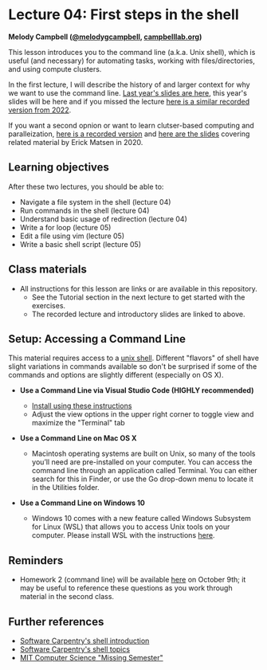 # Lecture 04: First steps in the shell

**Melody Campbell ([@melodygcampbell](https://twitter.com/melodygcampbell), [campbelllab.org](http://campbelllab.org))**

This lesson introduces you to the command line (a.k.a. Unix shell), which is useful (and necessary) for automating tasks, working with files/directories, and using compute clusters.

In the first lecture, I will describe the history of and larger context for why we want to use the command line.
[Last year's slides are here](https://github.com/FredHutch/tfcb_2024/blob/main/lectures/lecture04/slides/2024oct08_MCB536_Lecture04.pdf), this year's slides will be here and if you missed the lecture [here is a similar recorded version from 2022](https://youtu.be/vUzns3Wk-_U). 

If you want a second opnion or want to learn clutser-based computing and paralleization, [here is a recorded version](https://www.youtube.com/watch?v=dzkacZ2BTjw) and [here are the slides](https://fredhutch.github.io/tfcb_2021/lectures/lecture03/slides/slides.html) covering related material by Erick Matsen in 2020.


## Learning objectives

After these two lectures, you should be able to:

- Navigate a file system in the shell (lecture 04)
- Run commands in the shell (lecture 04)
- Understand basic usage of redirection (lecture 04)
- Write a for loop (lecture 05)
- Edit a file using vim (lecture 05)
- Write a basic shell script (lecture 05)

## Class materials

- All instructions for this lesson are links or are available in this repository.
  - See the Tutorial section in the next lecture to get started with the exercises.
  - The recorded lecture and introductory slides are linked to above.
  
## Setup: Accessing a Command Line

This material requires access to a [unix shell](https://fredhutch.github.io/tfcb_2021/software/#unix-command-line-shell). Different "flavors" of shell have slight variations in commands available so don't be surprised if some of the commands and options are slightly different (especially on OS X).
  
- **Use a Command Line via Visual Studio Code (HIGHLY recommended)**
  - [Install using these instructions](https://github.com/FredHutch/tfcb_2025/blob/main/software/README.md)
  - Adjust the view options in the upper right corner to toggle view and maximize the "Terminal" tab
  
- **Use a Command Line on Mac OS X**
  - Macintosh operating systems are built on Unix, so many of the tools you’ll need are pre-installed on your computer. You can access the command line through an application called Terminal. You can either search for this in Finder, or use the Go drop-down menu to locate it in the Utilities folder.
  
- **Use a Command Line on Windows 10**
  - Windows 10 comes with a new feature called Windows Subsystem for Linux (WSL) that allows you to access Unix tools on your computer. Please install WSL with the instructions [here](https://learn.microsoft.com/en-us/windows/wsl/install).


## Reminders

- Homework 2 (command line) will be available [here](https://github.com/FredHutch/tfcb_2025/tree/main/homeworks/homework02) on October 9th; it may be useful to reference these questions as you work through material in the second class.

## Further references

* [Software Carpentry's shell introduction](https://swcarpentry.github.io/shell-novice/)
* [Software Carpentry's shell topics](https://carpentries-incubator.github.io/shell-extras/)
* [MIT Computer Science "Missing Semester"](https://missing.csail.mit.edu/)
